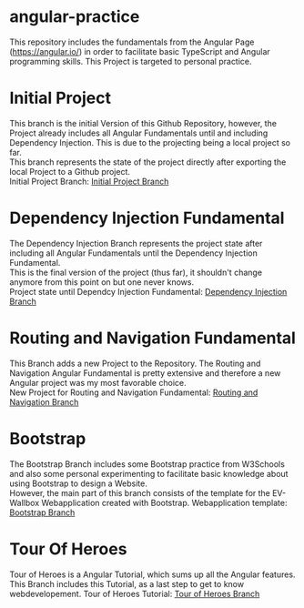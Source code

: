 # angular-practice
This repository includes the fundamentals from the Angular Page (https://angular.io/) in order to facilitate basic TypeScript and Angular programming skills. This Project is targeted to personal practice.

# Initial Project
This branch is the initial Version of this Github Repository, however, the Project already includes all Angular Fundamentals until and including Dependency Injection.
This is due to the projecting being a local project so far.  
This branch represents the state of the project directly after exporting the local Project to a Github project.  
Initial Project Branch: [Initial Project Branch]

# Dependency Injection Fundamental
The Dependency Injection Branch represents the project state after including all Angular Fundamentals until the Dependency Injection Fundamental.  
This is the final version of the project (thus far), it shouldn't change anymore from this point on but one never knows.  
Project state until Dependcy Injection Fundamental: [Dependency Injection Branch]

# Routing and Navigation Fundamental
This Branch adds a new Project to the Repository. The Routing and Navigation Angular Fundamental is pretty extensive and therefore a new Angular project was my most favorable choice.  
New Project for Routing and Navigation Fundamental: [Routing and Navigation Branch] 

# Bootstrap
The Bootstrap Branch includes some Bootstrap practice from W3Schools and also some personal experimenting to facilitate basic knowledge about using Bootstrap to design a Website.  
However, the main part of this branch consists of the template for the EV-Wallbox Webapplication created with Bootstrap.
Webapplication template: [Bootstrap Branch] 

# Tour Of Heroes
Tour of Heroes is a Angular Tutorial, which sums up all the Angular features. This Branch includes this Tutorial, as a last step to get to know webdevelopement.
Tour of Heroes Tutorial: [Tour of Heroes Branch] 

[Initial Project Branch]: https://github.com/MarianKorosec/angular-practice/tree/InitialProject
[Dependency Injection Branch]: https://github.com/MarianKorosec/angular-practice/tree/DependencyInjection
[Routing and Navigation Branch]: https://github.com/MarianKorosec/angular-practice/tree/RoutingAndNavigation
[Bootstrap Branch]: https://github.com/MarianKorosec/angular-practice/tree/Bootstrap
[Tour of Heroes Branch]: https://github.com/MarianKorosec/angular-practice/tree/TourOfHeroes
